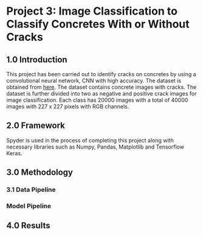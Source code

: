 # Project 3: Image Classification to Classify Concretes With or Without Cracks

## 1.0 Introduction
This project has been carried out to identify cracks on concretes by using a convolutional neural network, CNN with high accuracy. The dataset is obtained from [here](https://data.mendeley.com/datasets/5y9wdsg2zt/2). The dataset contains concrete images with cracks. The dataset is further divided into two as negative and positive crack images for image classification. Each class has 20000 images with a total of 40000 images with 227 x 227 pixels with RGB channels. 

## 2.0 Framework
Spyder is used in the process of completing this project along with necessary libraries such as Numpy, Pandas, Matplotlib and Tensorflow Keras.


## 3.0 Methodology
### 3.1 Data Pipeline


### Model Pipeline 



## 4.0 Results



